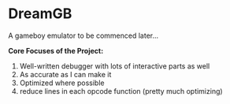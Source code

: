 # DreamGB
A gameboy emulator to be commenced later...

**Core Focuses of the Project:**

1. Well-written debugger with lots of interactive parts as well
2. As accurate as I can make it
3. Optimized where possible
4. reduce lines in each opcode function (pretty much optimizing)
